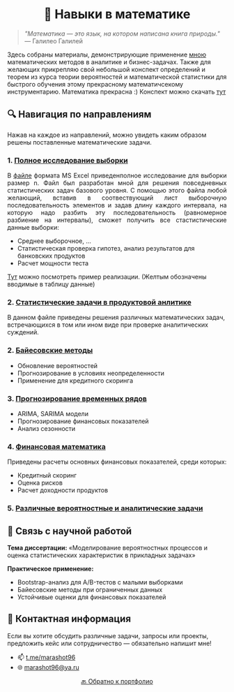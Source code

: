 # <div align="center">  📐 Навыки в математике </div>

> *"Математика — это язык, на котором написана книга природы."* — Галилео Галилей

Здесь собраны материалы, демонстрирующие применение [мною](https://github.com/marashot96/portfolio/blob/main/README.md) математических методов в аналитике и бизнес-задачах. Также для желающих прикрепляю свой небольшой конспект определений и теорем из курса теории вероятностей и математической статистики для быстрого обучения этому прекрасному математичсекому инструментарию. Математика прекрасна :) Конспект можно скачать [тут](/Math/Theory.pdf)

## 🔍 Навигация по направлениям
Нажав на каждое из направлений, можно увидеть каким образом решены поставленные математические задачи.

### 1. [Полное исследование выборки](/A-B%20tests/statistic)
<p align="justify"> В <a href='/A-B%20tests/statistic.xlsx'>файле</a> формата MS Excel приведенполное исследование для выборки размер n. Файл был разработан мной для решения повседневных статистических задач базового уровня. С помощью этого файла любой желающий, вставив в соотвествующий лист выборочную последовательность элементов и задав длину каждого интервала, на которую надо разбить эту последовательность (равномерное разбиение на интервалы), сможет получить все стастистические данные выборки: </p>

- Среднее выборочное, ...
- Статистическая проверка гипотез, анализ результатов для банковских продуктов
- Расчет мощности теста

[Тут](/A-B%20tests/statistic-exmpl.xlsx) можно посмотреть пример реализации. (Желтым обозначены вводимые в таблицу данные)

### 2. [Статистические задачи в продуктовой анлитике](/Math/Problems-PA.pdf)
В данном файле приведены решения различных математических задач, встречающихся в том или ином виде при проверке аналитических суждений.

### 2. [Байесовские методы](Bayesian_Methods/)
- Обновление вероятностей
- Прогнозирование в условиях неопределенности
- Применение для кредитного скоринга

### 3. [Прогнозирование временных рядов](Time_Series_Forecasting/)
- ARIMA, SARIMA модели
- Прогнозирование финансовых показателей
- Анализ сезонности

### 4. [Финансовая математика](Financial_Mathematics/)
Приведены расчеты основных финансовых показателей, среди которых:
- Кредитный скоринг
- Оценка рисков
- Расчет доходности продуктов

### 5. [Различные вероятностные и аналитические задачи](/Math/math-problems.pdf)


## 🧠 Связь с научной работой
**Тема диссертации:** «Моделирование вероятностных процессов и оценка статистических характеристик в прикладных задачах»

**Практическое применение:**
- Bootstrap-анализ для A/B-тестов с малыми выборками
- Байесовские методы при ограниченных данных
- Устойчивые оценки для финансовых показателей

## 💼 Контактная информация
Если вы хотите обсудить различные задачи, запросы или проекты, предложить кейс или сотрудничество — обязательно напишит мне!

- 📫 [t.me/marashot96](https://t.me/marashot96)
- 🌐 [marashot96@ya.ru](mailto:marashot96@ya.ru)

<div align="center">  <a href="https://github.com/marashot96/portfolio">🔙 Обратно к портфолио </a> </div>
